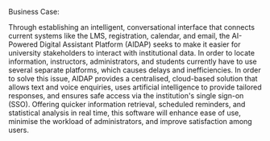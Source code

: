 Business Case:

Through establishing an intelligent, conversational interface that connects current systems like the LMS, registration, calendar, and email, the AI-Powered Digital Assistant Platform (AIDAP) seeks to make it easier for university stakeholders to interact with institutional data. In order to locate information, instructors, administrators, and students currently have to use several separate platforms, which causes delays and inefficiencies. In order to solve this issue, AIDAP provides a centralised, cloud-based solution that allows text and voice enquiries, uses artificial intelligence to provide tailored responses, and ensures safe access via the institution's single sign-on (SSO). Offering quicker information retrieval, scheduled reminders, and statistical analysis in real time, this software will enhance ease of use, minimise the workload of administrators, and improve satisfaction among users.
